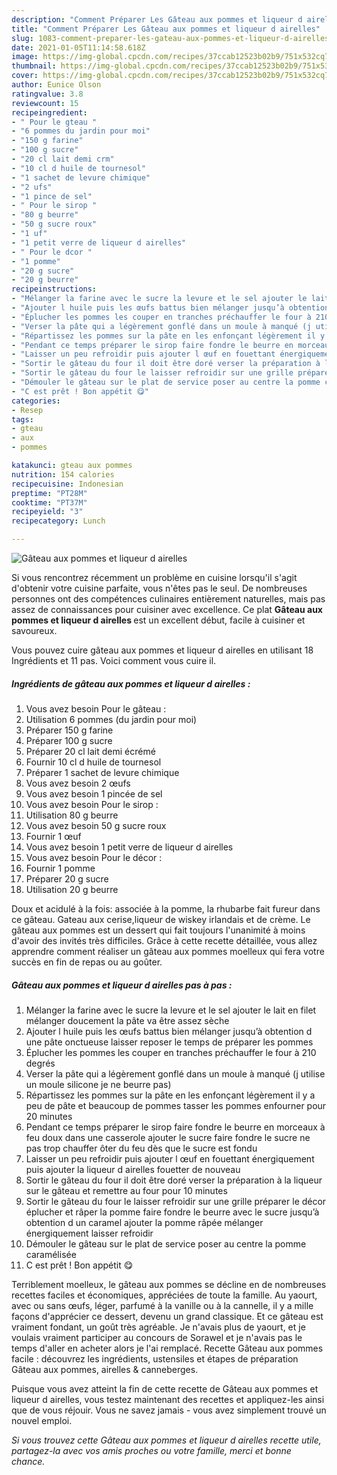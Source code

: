 ```yaml
---
description: "Comment Préparer Les Gâteau aux pommes et liqueur d airelles"
title: "Comment Préparer Les Gâteau aux pommes et liqueur d airelles"
slug: 1083-comment-preparer-les-gateau-aux-pommes-et-liqueur-d-airelles
date: 2021-01-05T11:14:58.618Z
image: https://img-global.cpcdn.com/recipes/37ccab12523b02b9/751x532cq70/gateau-aux-pommes-et-liqueur-d-airelles-photo-principale-de-la-recette.jpg
thumbnail: https://img-global.cpcdn.com/recipes/37ccab12523b02b9/751x532cq70/gateau-aux-pommes-et-liqueur-d-airelles-photo-principale-de-la-recette.jpg
cover: https://img-global.cpcdn.com/recipes/37ccab12523b02b9/751x532cq70/gateau-aux-pommes-et-liqueur-d-airelles-photo-principale-de-la-recette.jpg
author: Eunice Olson
ratingvalue: 3.8
reviewcount: 15
recipeingredient:
- " Pour le gteau "
- "6 pommes du jardin pour moi"
- "150 g farine"
- "100 g sucre"
- "20 cl lait demi crm"
- "10 cl d huile de tournesol"
- "1 sachet de levure chimique"
- "2 ufs"
- "1 pince de sel"
- " Pour le sirop "
- "80 g beurre"
- "50 g sucre roux"
- "1 uf"
- "1 petit verre de liqueur d airelles"
- " Pour le dcor "
- "1 pomme"
- "20 g sucre"
- "20 g beurre"
recipeinstructions:
- "Mélanger la farine avec le sucre la levure et le sel ajouter le lait en filet mélanger doucement la pâte va être assez sèche"
- "Ajouter l huile puis les œufs battus bien mélanger jusqu’à obtention d une pâte onctueuse laisser reposer le temps de préparer les pommes"
- "Éplucher les pommes les couper en tranches préchauffer le four à 210 degrés"
- "Verser la pâte qui a légèrement gonflé dans un moule à manqué (j utilise un moule silicone je ne beurre pas)"
- "Répartissez les pommes sur la pâte en les enfonçant légèrement il y a peu de pâte et beaucoup de pommes tasser les pommes enfourner pour 20 minutes"
- "Pendant ce temps préparer le sirop faire fondre le beurre en morceaux à feu doux dans une casserole ajouter le sucre faire fondre le sucre ne pas trop chauffer ôter du feu dès que le sucre est fondu"
- "Laisser un peu refroidir puis ajouter l œuf en fouettant énergiquement puis ajouter la liqueur d airelles fouetter de nouveau"
- "Sortir le gâteau du four il doit être doré verser la préparation à la liqueur sur le gâteau et remettre au four pour 10 minutes"
- "Sortir le gâteau du four le laisser refroidir sur une grille préparer le décor éplucher et râper la pomme faire fondre le beurre avec le sucre jusqu’à obtention d un caramel ajouter la pomme râpée mélanger énergiquement laisser refroidir"
- "Démouler le gâteau sur le plat de service poser au centre la pomme caramélisée"
- "C est prêt ! Bon appétit 😋"
categories:
- Resep
tags:
- gteau
- aux
- pommes

katakunci: gteau aux pommes 
nutrition: 154 calories
recipecuisine: Indonesian
preptime: "PT28M"
cooktime: "PT37M"
recipeyield: "3"
recipecategory: Lunch

---
```



![Gâteau aux pommes et liqueur d airelles](https://img-global.cpcdn.com/recipes/37ccab12523b02b9/751x532cq70/gateau-aux-pommes-et-liqueur-d-airelles-photo-principale-de-la-recette.jpg)

Si vous rencontrez récemment un problème en cuisine lorsqu'il s'agit d'obtenir votre cuisine parfaite, vous n'êtes pas le seul. De nombreuses personnes ont des compétences culinaires entièrement naturelles, mais pas assez de connaissances pour cuisiner avec excellence. Ce plat <strong> Gâteau aux pommes et liqueur d airelles </strong> est un excellent début, facile à cuisiner et savoureux.

<!--inarticleads1-->

Vous pouvez cuire gâteau aux pommes et liqueur d airelles en utilisant 18 Ingrédients et 11 pas. Voici comment vous cuire il.

##### Ingrédients de gâteau aux pommes et liqueur d airelles :

1. Vous avez besoin  Pour le gâteau :
1. Utilisation 6 pommes (du jardin pour moi)
1. Préparer 150 g farine
1. Préparer 100 g sucre
1. Préparer 20 cl lait demi écrémé
1. Fournir 10 cl d huile de tournesol
1. Préparer 1 sachet de levure chimique
1. Vous avez besoin 2 œufs
1. Vous avez besoin 1 pincée de sel
1. Vous avez besoin  Pour le sirop :
1. Utilisation 80 g beurre
1. Vous avez besoin 50 g sucre roux
1. Fournir 1 œuf
1. Vous avez besoin 1 petit verre de liqueur d airelles
1. Vous avez besoin  Pour le décor :
1. Fournir 1 pomme
1. Préparer 20 g sucre
1. Utilisation 20 g beurre


Doux et acidulé à la fois: associée à la pomme, la rhubarbe fait fureur dans ce gâteau. Gateau aux cerise,liqueur de wiskey irlandais et de crème. Le gâteau aux pommes est un dessert qui fait toujours l&#39;unanimité à moins d&#39;avoir des invités très difficiles. Grâce à cette recette détaillée, vous allez apprendre comment réaliser un gâteau aux pommes moelleux qui fera votre succès en fin de repas ou au goûter. 

<!--inarticleads2-->

##### Gâteau aux pommes et liqueur d airelles pas à pas :

1. Mélanger la farine avec le sucre la levure et le sel ajouter le lait en filet mélanger doucement la pâte va être assez sèche
1. Ajouter l huile puis les œufs battus bien mélanger jusqu’à obtention d une pâte onctueuse laisser reposer le temps de préparer les pommes
1. Éplucher les pommes les couper en tranches préchauffer le four à 210 degrés
1. Verser la pâte qui a légèrement gonflé dans un moule à manqué (j utilise un moule silicone je ne beurre pas)
1. Répartissez les pommes sur la pâte en les enfonçant légèrement il y a peu de pâte et beaucoup de pommes tasser les pommes enfourner pour 20 minutes
1. Pendant ce temps préparer le sirop faire fondre le beurre en morceaux à feu doux dans une casserole ajouter le sucre faire fondre le sucre ne pas trop chauffer ôter du feu dès que le sucre est fondu
1. Laisser un peu refroidir puis ajouter l œuf en fouettant énergiquement puis ajouter la liqueur d airelles fouetter de nouveau
1. Sortir le gâteau du four il doit être doré verser la préparation à la liqueur sur le gâteau et remettre au four pour 10 minutes
1. Sortir le gâteau du four le laisser refroidir sur une grille préparer le décor éplucher et râper la pomme faire fondre le beurre avec le sucre jusqu’à obtention d un caramel ajouter la pomme râpée mélanger énergiquement laisser refroidir
1. Démouler le gâteau sur le plat de service poser au centre la pomme caramélisée
1. C est prêt ! Bon appétit 😋


Terriblement moelleux, le gâteau aux pommes se décline en de nombreuses recettes faciles et économiques, appréciées de toute la famille. Au yaourt, avec ou sans œufs, léger, parfumé à la vanille ou à la cannelle, il y a mille façons d&#39;apprécier ce dessert, devenu un grand classique. Et ce gâteau est vraiment fondant, un goût très agréable. Je n&#39;avais plus de yaourt, et je voulais vraiment participer au concours de Sorawel et je n&#39;avais pas le temps d&#39;aller en acheter alors je l&#39;ai remplacé. Recette Gâteau aux pommes facile : découvrez les ingrédients, ustensiles et étapes de préparation Gâteau aux pommes, airelles &amp; canneberges. 

<!--inarticleads1-->

<p>
Puisque vous avez atteint la fin de cette recette de Gâteau aux pommes et liqueur d airelles, vous testez maintenant des recettes et appliquez-les ainsi que de vous réjouir. Vous ne savez jamais - vous avez simplement trouvé un nouvel emploi.
</p>

<p>
<i>Si vous trouvez cette Gâteau aux pommes et liqueur d airelles recette utile, partagez-la avec vos amis proches ou votre famille, merci et bonne chance.</i>
</p>
